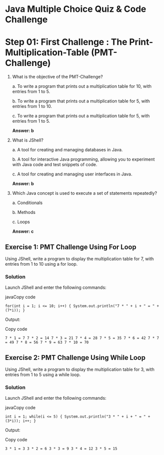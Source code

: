 # Java Multiple Choice Quiz & Code Challenge

# Step 01: First Challenge : The Print-Multiplication-Table (PMT-Challenge)

1.  What is the objective of the PMT-Challenge?
    
    a. To write a program that prints out a multiplication table for 10, with entries from 1 to 5.
    
    b. To write a program that prints out a multiplication table for 5, with entries from 1 to 10.
    
    c. To write a program that prints out a multiplication table for 5, with entries from 1 to 5.
    
    **Answer: b**
    
2.  What is JShell?
    
    a. A tool for creating and managing databases in Java.
    
    b. A tool for interactive Java programming, allowing you to experiment with Java code and test snippets of code.
    
    c. A tool for creating and managing user interfaces in Java.
    
    **Answer: b**
    
3.  Which Java concept is used to execute a set of statements repeatedly?
    
    a. Conditionals
    
    b. Methods
    
    c. Loops
    
    **Answer: c**



## Exercise 1: PMT Challenge Using For Loop

Using JShell, write a program to display the multiplication table for 7, with entries from 1 to 10 using a for loop.

### Solution

Launch JShell and enter the following commands:

javaCopy code

`for(int i = 1; i <= 10; i++) {
    System.out.println("7 * " + i + " = " + (7*i));
}` 

Output:

Copy code

`7 * 1 = 7
7 * 2 = 14
7 * 3 = 21
7 * 4 = 28
7 * 5 = 35
7 * 6 = 42
7 * 7 = 49
7 * 8 = 56
7 * 9 = 63
7 * 10 = 70` 

## Exercise 2: PMT Challenge Using While Loop

Using JShell, write a program to display the multiplication table for 3, with entries from 1 to 5 using a while loop.

### Solution

Launch JShell and enter the following commands:

javaCopy code

`int i = 1;
while(i <= 5) {
    System.out.println("3 * " + i + " = " + (3*i));
    i++;
}` 

Output:

Copy code

`3 * 1 = 3
3 * 2 = 6
3 * 3 = 9
3 * 4 = 12
3 * 5 = 15`
